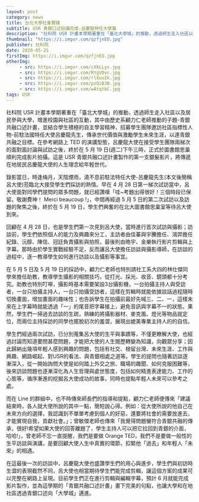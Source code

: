 ```yaml
---
layout: post
category: news
title: 台北大學社會實踐
subtitle: USR 青銀口述拍攝完成-呂慶龍特任大使篇
description: "社科院 USR 計畫本學期著重在「臺北大學城」的推動，透過師生走入社區以及居民參與大學，增進校園與社區的互動，其中由歷史系顧力仁老師推動的子題-青銀共融口述計畫，並結合學生積極的自主學習精神，招募學生團隊邀訪社區指標性人物-前駐法國特任大使呂慶龍先生，傳承世代價值與激勵學生未來生涯，以達青銀共融之目標。"
thumbnail: "https://i.imgur.com/qzfjnEO.jpg"
publisher: 社科院
date: 2020-05-25
firstImg: https://i.imgur.com/qzfjnEO.jpg
otherImg:
     - src: https://i.imgur.com/cXkLLys.jpg
     - src: https://i.imgur.com/RYgVDvc.jpg
     - src: https://i.imgur.com/rlXuuIk.jpg
     - src: https://i.imgur.com/pzQiB3N.jpg
     - src: https://i.imgur.com/wAtqtbC.jpg
tags: USR
---
```

社科院 USR 計畫本學期著重在「臺北大學城」的推動，透過師生走入社區以及居民參與大學，增進校園與社區的互動，其中由歷史系顧力仁老師推動的子題-青銀共融口述計畫，並結合學生積極的自主學習精神，招募學生團隊邀訪社區指標性人物-前駐法國特任大使呂慶龍先生，傳承世代價值與激勵學生未來生涯，以達青銀共融之目標。在參考網路上 TED 的演講型態，呂慶龍大使在接受學生團隊兩梯次的面對面討論與試訪之後，終於在 5 月 19 日(週二)下午三時，正式於圖書館思巢順利完成影片拍攝。這是 USR 青銀共融口述計畫製作的第一支銀髮影片，將傳遞在地居民呂慶龍大使的人生理念給年輕世代。

錄影當日，時逢梅月，天陰煙雨，澆不息前駐法特任大使-呂慶龍先生(本文後簡稱呂大使)蒞臨北大接受學生們採訪的熱情。早在 4 月 28 日第一梯次試訪當中，呂大使面對同學們提問的眾多問題，就已經讚嘆「哇~考題出得很好！三個時段已保留。敬謝費神！ Merci beaucoup !」，中間再經過 5 月 5 日的第二次試訪以及訪題的聚焦之後，終於在 5 月 19 日，學生們興奮的在北大圖書館思巢室等待呂大使到來。

回顧在 4 月 28 日，也是學生們第一次見到呂大使，當時進行首次試訪與攝影；訪談前，學生們依照個人的能力及興趣來分工，主訪者由佳蓁與宇騰擔任、鴻羿擔任紀錄、沅醇、陳信、冠廷負責攝影與拍照，最後則由皓宇、金樂執行影片剪輯與上字幕。那時由於學生實戰經驗不足，反而讓呂大使擔任訪談與攝影導師，在訪談的過程中，逐一教導學生如何進行訪談以及攝影等事宜。

在 5 月 5 日及 5 月 19 日的採訪中，顧力仁老師也特別請社工系大四的林仕傑同學來擔任助教，教導學生攝影的相關技巧，從打光、採光、收音、鏡頭都十分考究。助教也特別叮嚀，攝影時基本需要架設3台攝影機，一台拍攝主持人與受訪者，一台只拍攝主持人，一台只拍攝受訪者，這樣在剪輯時就能依據談話過程隨時切換畫面，增加畫面的趣味性；也告訴學生在拍攝前最好先喊三、二、一，這樣未來在上字幕時就能透過「一」的尾音把字幕接上，避免音訊與字幕不一的狀態。果然，學生們一掃過去訪談的生疏，熟練的將攝影器材、麥克風、燈光等物品就定位，而兩位主持採訪的同學也擺脫初次的羞澀，展現出媲美專業主持人的的自信。

學生們經過兩次試訪，已分別蒐集呂大使的生平與事蹟等，不僅更瞭解大使，也經過討論而知道要問甚麼問題，才能把大使的人生閱歷轉變為知識，向觀眾分享；因此歸納出幾項年輕人感到興趣的問題，包括有社交、根留台灣、未來生涯、工作與興趣、網路崛起、對USR的看法、與青銀相處之道等。學生的提問也隨著訪談逐漸深入，從一開始詢問大使是如何踏上外交之旅、職場的趣聞、如何克服困難等，後來訪談問題也逐漸深化為人生哲理與處世態度，包括如何精進表達能力、工作的心態等，循序漸進的挖掘呂大使成功的故事，同時也提點年輕人未來可以參考之處。

而在 Line 的群組中，也不時傳來師長們的指導和提點，顧力仁老師便傳來「建議結束時，各人就大使所說的其中一點，簡短說心得。例如：從大使所說的他自己在未來方向的選擇，我認識到不單單考慮到個人的好惡，還要將社會的需要放進去，才能實現自我，貢獻社會。」；曾敏傑老師也傳來「我覺得問題蠻符合青銀共融的傳承，很好!希望如果大使的回答離題了，學生主持人可以把它拉回到青銀的介面，哈哈!」，曾老師不忘一直提醒，我們是要做 Orange TED，我們不是要做一般性的生平訪談與演講，是要回顧大使人生中真實的環節，扣緊他「過去」和年輕人「未來」的相遇。

在這最後一次的訪談中，呂慶龍大使也盛讚學生們的用心與進步，學生們與初訪時生澀的表現截然不同，呂大使也相當期待學生們能完成剪輯，讓這個方案的成果可以完整在網路上呈現。目前學生們正在進行剪輯與編輯字幕，預計 6 月就能完成影片製作，並為這學期的「青銀共融口述計畫」畫下完美的句點，也讓大學和在地社區透過青銀口述向「大學城」邁進。
